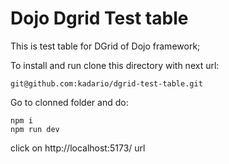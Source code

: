 # Dojo Dgrid Test table

This is test table for DGrid of Dojo framework;

To install and run clone this directory with next url:

```
git@github.com:kadario/dgrid-test-table.git
```
Go to clonned folder and do:

```
npm i
npm run dev
```

click on http://localhost:5173/ url